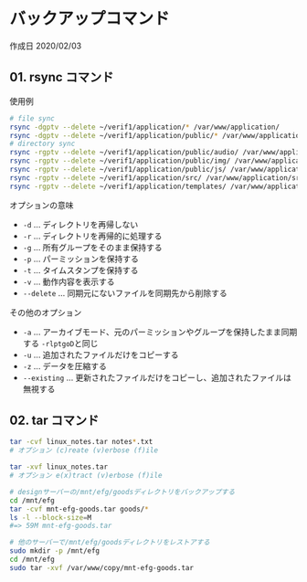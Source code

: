 # バックアップコマンド

作成日 2020/02/03

## 01. rsync コマンド

使用例

```bash
# file sync
rsync -dgptv --delete ~/verif1/application/* /var/www/application/
rsync -dgptv --delete ~/verif1/application/public/* /var/www/application/public/
# directory sync
rsync -rgptv --delete ~/verif1/application/public/audio/ /var/www/application/public/audio
rsync -rgptv --delete ~/verif1/application/public/img/ /var/www/application/public/img
rsync -rgptv --delete ~/verif1/application/public/js/ /var/www/application/public/js
rsync -rgptv --delete ~/verif1/application/src/ /var/www/application/src
rsync -rgptv --delete ~/verif1/application/templates/ /var/www/application/templates
```

オプションの意味

-   `-d` ... ディレクトリを再帰しない
-   `-r` ... ディレクトリを再帰的に処理する
-   `-g` ... 所有グループをそのまま保持する
-   `-p` ... パーミッションを保持する
-   `-t` ... タイムスタンプを保持する
-   `-v` ... 動作内容を表示する
-   `--delete` ... 同期元にないファイルを同期先から削除する

その他のオプション

-   `-a` ... アーカイブモード、元のパーミッションやグループを保持したまま同期する `-rlptgoD`と同じ
-   `-u` ... 追加されたファイルだけをコピーする
-   `-z` ... データを圧縮する
-   `--existing` ... 更新されたファイルだけをコピーし、追加されたファイルは無視する

## 02. tar コマンド

```bash
tar -cvf linux_notes.tar notes*.txt
# オプション (c)reate (v)erbose (f)ile

tar -xvf linux_notes.tar
# オプション e(x)tract (v)erbose (f)ile

# designサーバーの/mnt/efg/goodsディレクトリをバックアップする
cd /mnt/efg
tar -cvf mnt-efg-goods.tar goods/*
ls -l --block-size=M
#=> 59M mnt-efg-goods.tar

# 他のサーバーで/mnt/efg/goodsディレクトリをレストアする
sudo mkdir -p /mnt/efg
cd /mnt/efg
sudo tar -xvf /var/www/copy/mnt-efg-goods.tar
```
